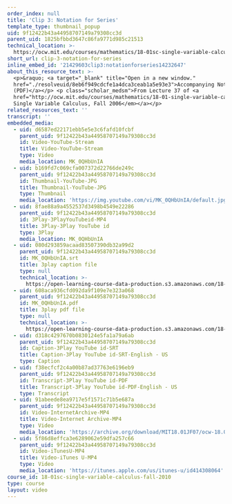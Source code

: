 ```yaml
---
order_index: null
title: 'Clip 3: Notation for Series'
template_type: thumbnail_popup
uid: 9f12422b43a44958707149a79308cc3d
parent_uid: 1825bfbbd3647c86fa9771d985c21513
technical_location: >-
  https://ocw.mit.edu/courses/mathematics/18-01sc-single-variable-calculus-fall-2010/unit-5-exploring-the-infinite/part-b-taylor-series/session-94-infinite-series/clip-3-notation-for-series
short_url: clip-3-notation-for-series
inline_embed_id: '21429603clip3:notationforseries14232647'
about_this_resource_text: >-
  <p>&raquo; <a target="_blank" title="Open in a new window."
  href="./resolveuid/8eb6f949cdcfe1a4dca3ceab1a5e93e3">Accompanying Notes
  (PDF)</a></p> <p class="scholar_medsm">From Lecture 37 of <a
  href="http://ocw.mit.edu/courses/mathematics/18-01-single-variable-calculus-fall-2006/video-lectures/"><em>18.01
  Single Variable Calculus, Fall 2006</em></a></p>
related_resources_text: ''
transcript: ''
embedded_media:
  - uid: d6587ed22171ebb5e5e3c6fafd10fcbf
    parent_uid: 9f12422b43a44958707149a79308cc3d
    id: Video-YouTube-Stream
    title: Video-YouTube-Stream
    type: Video
    media_location: MK_0QHbUnIA
  - uid: b169fd7c069cfa007372d22766de249c
    parent_uid: 9f12422b43a44958707149a79308cc3d
    id: Thumbnail-YouTube-JPG
    title: Thumbnail-YouTube-JPG
    type: Thumbnail
    media_location: 'https://img.youtube.com/vi/MK_0QHbUnIA/default.jpg'
  - uid: 8fae88a9a4552537d3498b4549e22286
    parent_uid: 9f12422b43a44958707149a79308cc3d
    id: 3Play-3PlayYouTubeid-MP4
    title: 3Play-3Play YouTube id
    type: 3Play
    media_location: MK_0QHbUnIA
  - uid: 080d293859acaad83507390db32a99d2
    parent_uid: 9f12422b43a44958707149a79308cc3d
    id: MK_0QHbUnIA.srt
    title: 3play caption file
    type: null
    technical_location: >-
      https://open-learning-course-data-production.s3.amazonaws.com/18-01sc-single-variable-calculus-fall-2010/8b5146a95622f30bb859412fdeaf1481_MK_0QHbUnIA.srt
  - uid: 608aca936cfd092da9f109e7e323a068
    parent_uid: 9f12422b43a44958707149a79308cc3d
    id: MK_0QHbUnIA.pdf
    title: 3play pdf file
    type: null
    technical_location: >-
      https://open-learning-course-data-production.s3.amazonaws.com/18-01sc-single-variable-calculus-fall-2010/bf88a10d266a9853df82d9ee4f5b821c_MK_0QHbUnIA.pdf
  - uid: d318c4297670b0830124e5fa1a79a6ab
    parent_uid: 9f12422b43a44958707149a79308cc3d
    id: Caption-3Play YouTube id-SRT
    title: Caption-3Play YouTube id-SRT-English - US
    type: Caption
  - uid: f38ecfcf2c4a00b87ad37763e6196eb9
    parent_uid: 9f12422b43a44958707149a79308cc3d
    id: Transcript-3Play YouTube id-PDF
    title: Transcript-3Play YouTube id-PDF-English - US
    type: Transcript
  - uid: 91abeede8ea9717e5f1571c71b5e687a
    parent_uid: 9f12422b43a44958707149a79308cc3d
    id: Video-InternetArchive-MP4
    title: Video-Internet Archive-MP4
    type: Video
    media_location: 'https://archive.org/download/MIT18.01JF07/ocw-18.01-f07-lec37_300k.mp4'
  - uid: 5f86d8effca3e6289062e59dfa257c66
    parent_uid: 9f12422b43a44958707149a79308cc3d
    id: Video-iTunesU-MP4
    title: Video-iTunes U-MP4
    type: Video
    media_location: 'https://itunes.apple.com/us/itunes-u/id414308064'
course_id: 18-01sc-single-variable-calculus-fall-2010
type: course
layout: video
---
```

